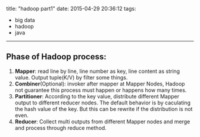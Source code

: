 title: "hadoop part1"
date: 2015-04-29 20:36:12
tags:
- big data
- hadoop
- java

---

## Phase of Hadoop process:

1. **Mapper**: read line by line, line number as key, line content as string value. Output tuple(K/V) by filter some things.
2. **Combiner**(Optional): invoker after mapper at Mapper Nodes, Hadoop not guarantee this process must happen or happens how many times.
3. **Partitioner**: According to the key value, distribute different Mapper output to different reducer nodes. The default behavior is by caculating the hash value of the key. But this can be rewrite if the distribution is not even.
4. **Reducer**: Collect multi outputs from different Mapper nodes and merge and process through reduce method.
